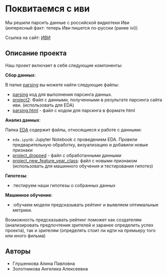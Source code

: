 # Поквитаемся с иви

Мы решили парсить данные с российской видиотеки Иви \
(интересный факт: теперь Иви пишется по-русски (ранее ivi))

Ссылка на сайт:
[ИВИ](https://www.ivi.tv/movies/all?ysclid=lh3kbxx7q6794249776)

## Описание проекта

Наш проект включает в себя следующие компоненты:

**Сбор данных**: 

В папке [parsing](https://github.com/Alinaereo/Project-AA/tree/main/parsing) вы можете найти следующие файлы:
  - [parsing](https://github.com/Alinaereo/Project-AA/blob/main/parsing/parsing.ipynb) код для выполнения парсинга данных. 
  - [project2](https://github.com/Alinaereo/Project-AA/blob/main/parsing/project2.csv): Файл с данными, полученными в результате парсинга сайта иви. (использовать для EDA)
  - [parsing.html](https://github.com/Alinaereo/Project-AA/blob/main/parsing/parsing.html) - файл с кодом для парсинга в формате html
  

**Анализ данных**: 

Папка [EDA]() содержит файлы, относящиеся к работе с данными:
  - `eda.ipynb`: Jupyter Notebook с проведением EDA. Провели предварительную обработку, визуализацию и добавили новые признаки
  - [project_dropped](https://github.com/Alinaereo/Project-AA/blob/main/EDA/project_dropped.csv) - файл с обработанными данными
  - [project_new_feature_year_class](https://github.com/Alinaereo/Project-AA/blob/main/EDA/project_new_feature_year_class.csv): файл с новыми признаком (использовать для машинного обучения и тестирования гипотез)

**Гипотезы**: 
- :тестируем наши гипотезы о собранных данных

**Машинное обучение**: 
- :обучаем модели предсказывать рейтинг и выявляем оптимальные метрики.

Возможность предсказывать рейтинг поможет как создателям (анализировать предпочтения зрителей и заранее определить успех проекта), так и зрителям (определять стоит ли идти на премьеру того или иного фильма)

## Авторы

- Глушенкова Алина Павловна
- Золотникова Ангелика Алексеевна

